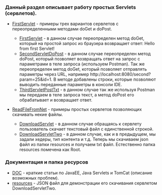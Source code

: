 ### Данный раздел описывает работу простых Servlets (сервлетов).

- [FirstServlet](https://github.com/JcoderPaul/HTTP_Servlets_Java_EE/tree/master/HttpServlets/src/FirstServlet) - примеры трех вариантов сервлетов с переопределенными методами doGet и doPost.

    - [FirstServlet](https://github.com/JcoderPaul/HTTP_Servlets_Java_EE/blob/master/HttpServlets/src/FirstServlet/FirstServlet.java) - в данном случае переопределен метод doGet, который на простой запрос из браузера возвращает ответ: Hello from first Servlet! 
    - [SecondServletDoPost](https://github.com/JcoderPaul/HTTP_Servlets_Java_EE/blob/master/HttpServlets/src/FirstServlet/SecondServletDoPost.java) - в данном случае переопределен метод doPost, который позволяет возвращать ответ на запрос с параметрами в теле запроса (используем Postman). Так же переопределен метод doGet, который позволяет отправлять параметры через URL, например http://localhost:8080/second?param=25&id=1. В методе добавлены строки, которые позволяют выводить переданные параметры в консоли IDE.  
    - [ThirdServletPostTxt](https://github.com/JcoderPaul/HTTP_Servlets_Java_EE/blob/master/HttpServlets/src/FirstServlet/ThirdServletPostTxt.java) - в данном случае так же используя Postman мы передаем в теле запроса текст, а метод doPost его обрабатывает и возвращает ответ.
- [ReadFileFromNet](https://github.com/JcoderPaul/HTTP_Servlets_Java_EE/tree/master/HttpServlets/src/ReadFileFromNet) - примеры простых сервлетов позволяющих скачивать некие файлы.

  - [DownloadServlet](https://github.com/JcoderPaul/HTTP_Servlets_Java_EE/blob/master/HttpServlets/src/ReadFileFromNet/DownloadServlet.java) - в данном случае обращаясь к сервлету пользователь скачает текстовый файл с единственной строкой.
  - [DownloadServletTwo](https://github.com/JcoderPaul/HTTP_Servlets_Java_EE/blob/master/HttpServlets/src/ReadFileFromNet/DownloadServletTwo.java) - в данном случае, как и в предыдущем, мы задали хедеры, тип контента и т.д. Теперь мы скачиваем json файл из папки resources и получаем txt файл. Естественно папка resources помечена как Root.

### Документация и папка ресурсов

- [DOC](https://github.com/JcoderPaul/HTTP_Servlets_Java_EE/tree/master/HttpServlets/DOC) - краткие статьи по JavaEE, Java Servlets и TomCat (описание возможных проблем).
- [resources](https://github.com/JcoderPaul/HTTP_Servlets_Java_EE/tree/master/HttpServlets/resources) - JSON файл для демонстрации его скачивания сервлетом DownloadServletTwo.
